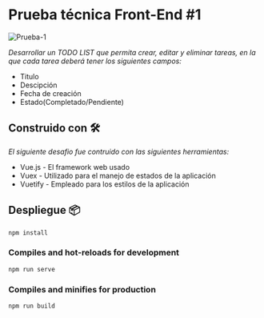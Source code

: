 # Prueba técnica Front-End #1
![Prueba-1](https://user-images.githubusercontent.com/83327665/125726082-d20a3dc6-ff3a-41a2-9f63-4ed599af9307.jpg)

_Desarrollar un TODO LIST que permita crear, editar y eliminar tareas, en la que cada tarea deberá tener los siguientes campos:_
* Titulo
* Descipción
* Fecha de creación
* Estado(Completado/Pendiente)

## Construido con 🛠️

_El siguiente desafio fue contruido con las siguientes herramientas:_

* Vue.js - El framework web usado
* Vuex - Utilizado para el manejo de estados de la aplicación
* Vuetify - Empleado para los estilos de la aplicación





## Despliegue 📦

```
npm install
```

### Compiles and hot-reloads for development
```
npm run serve
```

### Compiles and minifies for production
```
npm run build
```

